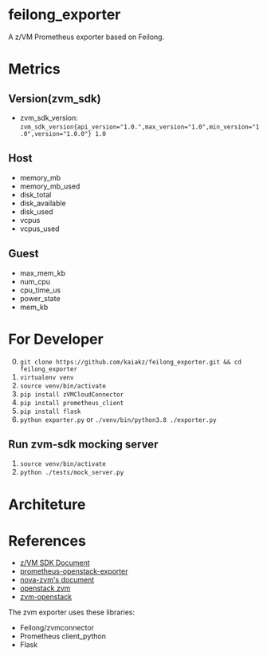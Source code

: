 # feilong_exporter
A z/VM Prometheus exporter based on Feilong.

# Metrics
## Version(zvm_sdk)
* zvm_sdk_version: 
    `zvm_sdk_version{api_version="1.0.",max_version="1.0",min_version="1.0",version="1.0.0"} 1.0`
## Host
* memory_mb
* memory_mb_used
* disk_total
* disk_available
* disk_used
* vcpus
* vcpus_used
## Guest
* max_mem_kb
* num_cpu
* cpu_time_us
* power_state
* mem_kb

# For Developer
0. `git clone https://github.com/kaiakz/feilong_exporter.git && cd feilong_exporter`
1. `virtualenv venv`
2. `source venv/bin/activate`
3. `pip install zVMCloudConnector`
4. `pip install prometheus_client`
5. `pip install flask`
6. `python exporter.py` or `./venv/bin/python3.8 ./exporter.py`

## Run zvm-sdk mocking server
1. `source venv/bin/activate`
2. `python ./tests/mock_server.py`

# Architeture

# References
* [z/VM SDK Document](https://cloudlib4zvm.readthedocs.io/en/latest/index.html)
* [prometheus-openstack-exporter](https://github.com/CanonicalLtd/prometheus-openstack-exporter)
* [nova-zvm's document](https://nova-zvm.readthedocs.io/en/latest/)
* [openstack zvm](https://docs.openstack.org/nova/latest/admin/configuration/hypervisor-zvm.html)
* [zvm-openstack](https://github.com/MaximilianMeister/dirtyhelpers/blob/master/zvm-openstack.md)

The zvm exporter uses these libraries:
* Feilong/zvmconnector
* Prometheus client_python
* Flask

